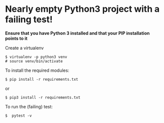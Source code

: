 Nearly empty Python3 project with a failing test!
===

**Ensure that you have Python 3 installed and that your PIP installation points to it**

Create a virtualenv

```
$ virtualenv -p python3 venv
# source venv/bin/activate
```

To install the required modules:

```
$ pip install -r requirements.txt
```
or
```
$ pip3 install -r requirements.txt
```


To run the (failing) test:

```
$  pytest -v
```
